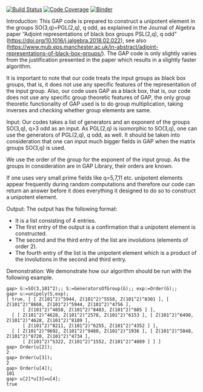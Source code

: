 [![Build Status](https://travis-ci.org/sukru-yalcinkaya/unipoly.svg?branch=master)](https://travis-ci.org/sukru-yalcinkaya/unipoly)
[![Code Coverage](https://codecov.io/github/sukru-yalcinkaya/unipoly/coverage.svg?branch=master&token=)](https://codecov.io/gh/sukru-yalcinkaya/unipoly)
[![Binder](https://mybinder.org/badge.svg)](https://mybinder.org/v2/gh/sukru-yalcinkaya/unipoly/master?filepath=unipoly.ipynb)

Introduction: This GAP code is prepared to construct a unipotent element in the groups SO(3,q)=PGL(2,q), q odd, as explained in the Journal of Algebra paper “Adjoint representations of black box groups PSL(2,q), q odd” (https://doi.org/10.1016/j.jalgebra.2018.02.022), see also (https://www.mub.eps.manchester.ac.uk/in-abstract/adjoint-representations-of-black-box-groups/). The GAP code is only slightly varies from the justification presented in the paper which results in a slightly faster algorithm.

It is important to note that our code treats the input groups as black box groups, that is, it does not use any specific features of the representation of the input group. Also, our code uses GAP as a black box, that is, our code does not use any specific group theoretic features of GAP, the only group theoretic functionality of GAP used is to do group multiplication, taking inverses and checking whether group elements are same. 

Input: Our codes takes a list of generators and an exponent of the groups SO(3,q), q>3 odd as an input. As PGL(2,q) is isomorphic to SO(3,q), one can use the generators of PGL(2,q), q odd, as well. It should be taken into consideration that one can input much bigger fields in GAP when the matrix groups SO(3,q) is used. 

We use the order of the group for the exponent of the input group.  As the groups in consideration are in GAP Library, their orders are known. 

If one uses very small prime fields like q=5,7,11 etc. unipotent elements appear frequently during random computations and therefore our code can return an answer before it does everything it designed to do so to construct a unipotent element.

Output: The output has the following format:
- It is a list consisting of 4 entries.
- The first entry of the output is a confirmation that a unipotent element is constructed. 
- The second and the third entry of the list are involutions (elements of order 2). 
- The fourth entry of the list is the unipotent element which is a product of the involutions in the second and third entry.

Demonstration: We demonstrate how our algorithm should be run with the following example.
```
gap> G:=SO(3,101^2);; S:=GeneratorsOfGroup(G);; exp:=Order(G);;
gap> u:=unipoly(S,exp);
[ true, [ [ Z(101^2)^5944, Z(101^2)^5558, Z(101^2)^8301 ], [ Z(101^2)^8668, Z(101^2)^5944, Z(101^2)^4756 ], 
      [ Z(101^2)^4858, Z(101^2)^8403, Z(101^2)^885 ] ], 
  [ [ Z(101^2)^4628, Z(101^2)^2578, Z(101^2)^6153 ], [ Z(101^2)^6490, Z(101^2)^4628, Z(101^2)^8109 ], 
      [ Z(101^2)^8211, Z(101^2)^6255, Z(101^2)^4352 ] ], 
  [ [ Z(101^2)^9692, Z(101^2)^9480, Z(101^2)^1936 ], [ Z(101^2)^5848, Z(101^2)^8720, Z(101^2)^4734 ], 
      [ Z(101^2)^5322, Z(101^2)^1552, Z(101^2)^4089 ] ] ]
gap> Order(u[2]);
2
gap> Order(u[3]);
2
gap> Order(u[4]);
101
gap> u[2]*u[3]=u[4];
true
```
